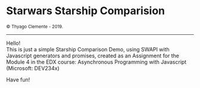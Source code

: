 <h1>Starwars Starship Comparision</h1>
<small>© Thyago Clemente - 2019.</small>
<hr>

Hello!<br>
This is just a simple Starship Comparison Demo, using SWAPI with Javascript generators and promises, created as an Assignment for the Module 4 in the EDX course:
Asynchronous Programming with Javascript (Microsoft: DEV234x)<br>

Have fun!